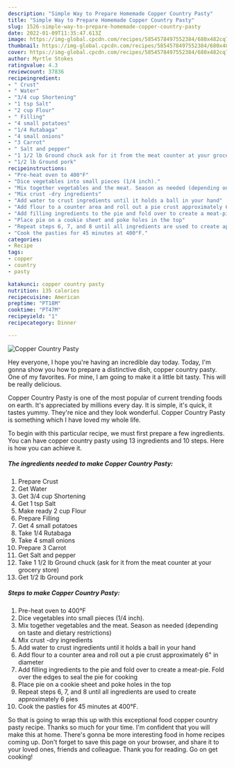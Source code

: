 ```yaml
---
description: "Simple Way to Prepare Homemade Copper Country Pasty"
title: "Simple Way to Prepare Homemade Copper Country Pasty"
slug: 1526-simple-way-to-prepare-homemade-copper-country-pasty
date: 2022-01-09T11:35:47.613Z
image: https://img-global.cpcdn.com/recipes/5854578497552384/680x482cq70/copper-country-pasty-recipe-main-photo.jpg
thumbnail: https://img-global.cpcdn.com/recipes/5854578497552384/680x482cq70/copper-country-pasty-recipe-main-photo.jpg
cover: https://img-global.cpcdn.com/recipes/5854578497552384/680x482cq70/copper-country-pasty-recipe-main-photo.jpg
author: Myrtle Stokes
ratingvalue: 4.3
reviewcount: 37836
recipeingredient:
- " Crust"
- " Water"
- "3/4 cup Shortening"
- "1 tsp Salt"
- "2 cup Flour"
- " Filling"
- "4 small potatoes"
- "1/4 Rutabaga"
- "4 small onions"
- "3 Carrot"
- " Salt and pepper"
- "1 1/2 lb Ground chuck ask for it from the meat counter at your grocery store"
- "1/2 lb Ground pork"
recipeinstructions:
- "Pre-heat oven to 400°F"
- "Dice vegetables into small pieces (1/4 inch)."
- "Mix together vegetables and the meat. Season as needed (depending on taste and dietary restrictions)"
- "Mix crust -dry ingredients"
- "Add water to crust ingredients until it holds a ball in your hand"
- "Add flour to a counter area and roll out a pie crust approximately 6&#34; in diameter"
- "Add filling ingredients to the pie and fold over to create a meat-pie. Fold over the edges to seal the pie for cooking"
- "Place pie on a cookie sheet and poke holes in the top"
- "Repeat steps 6, 7, and 8 until all ingredients are used to create approximately 6 pies"
- "Cook the pasties for 45 minutes at 400°F."
categories:
- Recipe
tags:
- copper
- country
- pasty

katakunci: copper country pasty 
nutrition: 135 calories
recipecuisine: American
preptime: "PT18M"
cooktime: "PT47M"
recipeyield: "1"
recipecategory: Dinner

---
```



![Copper Country Pasty](https://img-global.cpcdn.com/recipes/5854578497552384/680x482cq70/copper-country-pasty-recipe-main-photo.jpg)

Hey everyone, I hope you're having an incredible day today. Today, I'm gonna show you how to prepare a distinctive dish, copper country pasty. One of my favorites. For mine, I am going to make it a little bit tasty. This will be really delicious.

Copper Country Pasty is one of the most popular of current trending foods on earth. It's appreciated by millions every day. It is simple, it's quick, it tastes yummy. They're nice and they look wonderful. Copper Country Pasty is something which I have loved my whole life.




To begin with this particular recipe, we must first prepare a few ingredients. You can have copper country pasty using 13 ingredients and 10 steps. Here is how you can achieve it.

<!--inarticleads1-->

##### The ingredients needed to make Copper Country Pasty:

1. Prepare  Crust
1. Get  Water
1. Get 3/4 cup Shortening
1. Get 1 tsp Salt
1. Make ready 2 cup Flour
1. Prepare  Filling
1. Get 4 small potatoes
1. Take 1/4 Rutabaga
1. Take 4 small onions
1. Prepare 3 Carrot
1. Get  Salt and pepper
1. Take 1 1/2 lb Ground chuck (ask for it from the meat counter at your grocery store)
1. Get 1/2 lb Ground pork




<!--inarticleads2-->

##### Steps to make Copper Country Pasty:

1. Pre-heat oven to 400°F
1. Dice vegetables into small pieces (1/4 inch).
1. Mix together vegetables and the meat. Season as needed (depending on taste and dietary restrictions)
1. Mix crust -dry ingredients
1. Add water to crust ingredients until it holds a ball in your hand
1. Add flour to a counter area and roll out a pie crust approximately 6&#34; in diameter
1. Add filling ingredients to the pie and fold over to create a meat-pie. Fold over the edges to seal the pie for cooking
1. Place pie on a cookie sheet and poke holes in the top
1. Repeat steps 6, 7, and 8 until all ingredients are used to create approximately 6 pies
1. Cook the pasties for 45 minutes at 400°F.




So that is going to wrap this up with this exceptional food copper country pasty recipe. Thanks so much for your time. I'm confident that you will make this at home. There's gonna be more interesting food in home recipes coming up. Don't forget to save this page on your browser, and share it to your loved ones, friends and colleague. Thank you for reading. Go on get cooking!
